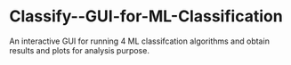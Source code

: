# Classify--GUI-for-ML-Classification
An interactive GUI for running 4 ML classifcation algorithms and obtain results and plots for analysis purpose.
